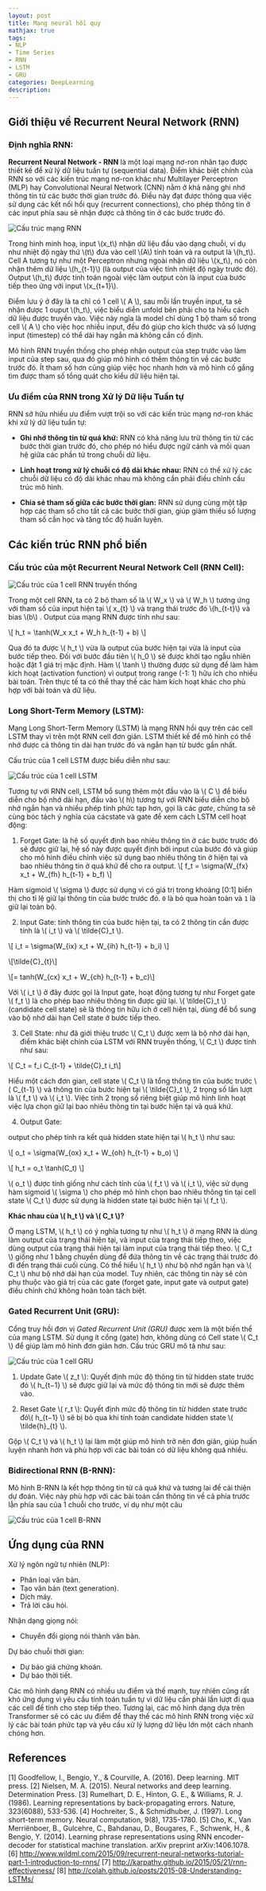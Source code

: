 ```yaml
---
layout: post
title: Mạng neural hồi quy
mathjax: true
tags:
- NLP
- Time Series
- RNN
- LSTM
- GRU
categories: DeepLearning
description: 
---
```


## Giới thiệu về Recurrent Neural Network (RNN)

### Định nghĩa RNN:

**Recurrent Neural Network - RNN** là một loại mạng nơ-ron nhân tạo được thiết kế để xử lý dữ liệu tuần tự (sequential data). Điểm khác biệt chính của RNN so với các kiến trúc mạng nơ-ron khác như Multilayer Perceptron (MLP) hay Convolutional Neural Network (CNN) nằm ở khả năng ghi nhớ thông tin từ các bước thời gian trước đó. Điều này đạt được thông qua việc sử dụng các kết nối hồi quy (recurrent connections), cho phép thông tin ở các input phía sau sẽ nhận được cả thông tin ở các bước trước đó.

![Cấu trúc mạng RNN](/MLDL/assets/img/rnn_1.png)

Trong hình minh hoạ, input \\(x_t\\) nhận dữ liệu đầu vào dạng chuỗi, ví dụ như nhiệt độ ngày thứ \\(t\\) đưa vào cell \\(A\\) tính toán và ra output là \\(h_t\\). Cell A tương tự như một Perceptron nhưng ngoài nhận dữ liệu \\(x_t\\), nó còn nhận thêm dữ liệu \\(h_{t-1}\\) (là output của việc tính nhiệt độ ngày trước đó). Output \\(h_t\\) được tính toán ngoài việc làm output còn là input của bước tiếp theo ứng với input \\(x_{t+1}\\).

Điểm lưu ý ở đây là ta chỉ có 1 cell \\( A \\), sau mỗi lần truyền input, ta sẽ nhận được 1 ouput \\(h_t\\), việc biểu diễn unfold bên phải cho ta hiểu cách dữ liệu được truyền vào. 
Việc này ngĩa là model chỉ dùng 1 bộ tham số trong cell \\( A \\) cho việc học nhiều input, đều đó giúp cho kích thước và số lượng input (timestep) có thể dài hay ngắn mà không cần cố định. 

Mô hình RNN truyền thống cho phép nhận output của step trước vào làm input của step sau, qua đó giúp mô hình có thêm thông tin về các bước trước đó. Ít tham số hơn cũng giúp việc học nhanh hơn và mô hình cố gắng tìm được tham số tổng quát cho kiểu dữ liệu hiện tại.

### Ưu điểm của RNN trong Xử lý Dữ liệu Tuần tự

RNN sở hữu nhiều ưu điểm vượt trội so với các kiến trúc mạng nơ-ron khác khi xử lý dữ liệu tuần tự:

- **Ghi nhớ thông tin từ quá khứ:** RNN có khả năng lưu trữ thông tin từ các bước thời gian trước đó, cho phép nó hiểu được ngữ cảnh và mối quan hệ giữa các phần tử trong chuỗi dữ liệu.

- **Linh hoạt trong xử lý chuỗi có độ dài khác nhau:** RNN có thể xử lý các chuỗi dữ liệu có độ dài khác nhau mà không cần phải điều chỉnh cấu trúc mô hình.

- **Chia sẻ tham số giữa các bước thời gian:** RNN sử dụng cùng một tập hợp các tham số cho tất cả các bước thời gian, giúp giảm thiểu số lượng tham số cần học và tăng tốc độ huấn luyện.

<!-- ## Huấn luyện RNN

### Backpropagation Through Time (BPTT):

Giải thích chi tiết về cách BPTT hoạt động để tính toán gradient của hàm mất mát trong RNN.
Thảo luận về các vấn đề gặp phải trong BPTT (ví dụ: vanishing gradient, exploding gradient).

### Các kỹ thuật huấn luyện nâng cao:

Gradient clipping (cắt gradient).
Truncated BPTT (BPTT rút gọn).
Teacher forcing (ép buộc giáo viên). -->

## Các kiến trúc RNN phổ biến

### Cấu trúc của một Recurrent Neural Network Cell (RNN Cell):

![Cấu trúc của 1 cell RNN truyền thống](/MLDL/assets/img/rnn_cell.png)

Trong một cell RNN, ta có 2 bộ tham số là \\( W_x \\) và \\( W_h \\) tương ứng với tham số của input hiện tại \\( x_{t} \\) và trạng thái trước đó  \\(h_{t-t}\\) và bias \\(b\\) . Output của mạng RNN được tính như sau:

\\[ h_t = \tanh(W_x x_t + W_h h_{t-1} + b) \\]

Qua đó ta được \\( h_t \\) vừa là output của bước hiện tại vừa là input của bước tiếp theo.
Đối với bước đầu tiên \\( h_0 \\) sẽ được khởi tạo ngẫu nhiên hoặc đặt 1 giá trị mặc định.
Hàm \\( \tanh \\) thường được sử dụng để làm hàm kích hoạt (activation function) vì output trong range (-1: 1) hữu ích cho nhiều bài toán. Trên thực tế ta có thể thay thế các hàm kích hoạt khác cho phù hợp với bài toán và dữ liệu.

### Long Short-Term Memory (LSTM):

Mạng Long Short-Term Memory (LSTM) là mạng RNN hồi quy trên các cell LSTM thay vì trên một RNN cell đơn giản.
LSTM thiết kế để mô hình có thể nhớ được cả thông tin dài hạn trước đó và ngắn hạn từ bước gần nhất.

Cấu trúc của 1 cell LSTM được biểu diễn như sau:

![Cấu trúc của 1 cell LSTM](/MLDL/assets/img/lstm.png)

Tương tự với RNN cell, LSTM bổ sung thêm một đầu vào là \\( C \\) để biểu diễn cho bộ nhớ dài hạn, đầu vào \\( h\\) tương tự với RNN biểu diễn cho bộ nhớ ngắn hạn và nhiều phép tính phức tạp hơn, gọi là các *gate*, chúng ta sẽ cùng bóc tách ý nghĩa của cácstate và gate để xem cách LSTM cell hoạt động:

1. Forget Gate: là hệ số quyết định bao nhiêu thông tin ở các bước trước đó sẽ được giữ lại, hệ số này được quyết định bởi input của bước đó và giúp cho mô hình điều chỉnh việc sử dụng bao nhiêu thông tin ở hiện tại và bao nhiêu thông tin ở quá khứ để cho ra output. 
\\[ f_t = \sigma(W_{fx} x_t + W_{fh} h_{t-1} + b_f) \\]

Hàm sigmoid \\( \sigma \\) được sử dụng vì có giá trị trong khoảng [0:1] biển thị cho tỉ lệ giữ lại thông tin của bước trước đó. `0` là bỏ qua hoàn toàn và `1` là giữ lại toàn bộ.

2. Input Gate: tính thông tin của bước hiện tại, ta có 2 thông tin cần được tính là \\( i_t \\) và \\( \tilde{C}_t \\). 

\\[ i_t = \sigma(W_{ix} x_t + W_{ih} h_{t-1} + b_i) \\]

\\[\tilde{C}_{t}\\]

\\[= tanh(W_{cx} x_t + W_{ch} h_{t-1} + b_c)\\] 

Với  \\( i_t \\) ở đây được gọi là Input gate, hoạt động tương tự như Forget gate \\( f_t \\) là cho phép bao nhiêu thông tin được giữ lại. \\( \tilde{C}_t \\) (candidate cell state) sẽ là thông tin hữu ích ở cell hiện tại, dùng để bổ sung vào bộ nhớ dài hạn Cell state ở bước tiếp theo.

3. Cell State: như đã giới thiệu trước \\( C_t \\) được xem là bộ nhớ dài hạn, điểm khác biệt chính của LSTM với RNN truyền thống, \\( C_t \\) được tính như sau:

\\[ C_t = f_i C_{t-1} + \tilde{C}_t i_t\\]

Hiểu một cách đơn gian, cell state \\( C_t \\) là tổng thông tin của bước trước \\( C_{t-1} \\) và thông tin của bước hiện tại \\( \tilde{C}_t \\), 2 trọng số lần lượt là \\( f_t \\) và \\( i_t \\). Việc tính 2 trọng số riêng biệt giúp mô hình linh hoạt việc lựa chọn giữ lại bao nhiêu thông tin tại bước hiện tại và quá khứ.

4. Output Gate:

output cho phép tính ra kết quả hidden state hiện tại \\( h_t \\) như sau:

\\[ o_t = \sigma(W_{ox} x_t + W_{oh} h_{t-1} + b_o) \\]

\\[ h_t = o_t \tanh(C_t) \\]

\\( o_t \\) được tính giống như cách tính của \\( f_t \\) và \\( i_t \\), việc sử dụng hàm  sigmoid \\( \sigma \\) cho phép mô hình chọn bao nhiêu thông tin tại cell state \\( C_t \\) được sử dụng là hidden state tại bước hiện tại \\( f_t \\). 


**Khác nhau của \\( h_t \\) và \\( C_t \\)?**

Ở mạng LSTM, \\( h_t \\) có ý nghĩa tương tự như \\( h_t \\) ở mạng RNN là dùng làm output của trạng thái hiện tại, và input của trạng thái tiếp theo, việc dùng output của trạng thái hiện tại làm input của trạng thái tiếp theo. \\( C_t \\) giống như 1 bằng chuyền dùng để đứa thông tin về các trạng thái trước đó đi đến trạng thái cuối cùng. Có thể hiểu \\( h_t \\) như bộ nhớ ngắn hạn và \\( C_t \\) như bộ nhớ dài hạn của model. Tuy nhiên, các thông tin này sẽ còn phụ thuộc vào giá trị của các gate (forget gate, input gate và output gate) điều chỉnh chứ không hoàn toàn tách biệt.


### Gated Recurrent Unit (GRU):

Cổng truy hồi đơn vị _Gated Recurrent Unit (GRU)_ được xem là một biến thể của mạng LSTM. Sử dụng ít cổng (gate) hơn, không dùng có Cell state \\( C_t \\) để giúp làm mô hình đơn giản hơn. Cấu trúc GRU mô tả như sau:

![Cấu trúc của 1 cell GRU](/MLDL/assets/img/gru.png)

1. Update Gate \\( z_t \\): Quyết định mức độ thông tin từ hidden state trước đó \\( h_{t−1} \\) sẽ được giữ lại và mức độ thông tin mới sẽ được thêm vào. 

2. Reset Gate \\( r_t \\): Quyết định mức độ thông tin từ hidden state trước đó\\( h_{t−1} \\) sẽ bị bỏ qua khi tính toán candidate hidden state \\( \tilde{h}_{t} \\).

Gộp \\( C_t \\)  và \\( h_t \\) lại làm một giúp mô hình trở nên đơn giản, giúp huấn luyện nhanh hơn và phù hợp với các bài toán có dữ liệu không quá nhiều.

### Bidirectional RNN (B-RNN):

Mô hình B-RNN là kết hợp thông tin từ cả quá khứ và tương lai để cải thiện dự đoán. Việc này phù hợp với các bài toán cần thông tin về cả phía trước lẫn phía sau của 1 chuỗi cho trước, ví dụ như một câu 

![Cấu trúc của 1 cell B-RNN ](/MLDL/assets/img/brnn.png)


## Ứng dụng của RNN

Xử lý ngôn ngữ tự nhiên (NLP):
- Phân loại văn bản.
- Tạo văn bản (text generation).
- Dịch máy.
- Trả lời câu hỏi.

Nhận dạng giọng nói:
- Chuyển đổi giọng nói thành văn bản.

Dự báo chuỗi thời gian:
- Dự báo giá chứng khoán.
- Dự báo thời tiết.

Các mô hình dạng RNN có nhiều ưu điểm và thế mạnh, tuy nhiên cũng rất khó ứng dụng vì yêu cầu tính toán tuần tự vì dữ liệu cần phải lần lượt đi qua các cell để tính cho step tiếp theo. Tương lai, các mô hình dạng dựa trên Transformer sẽ có các ưu điểm để thay thế các mô hình RNN trong việc xử lý các bài toán phức tạp và yêu cầu xử lý lượng dữ liệu lớn một cách nhanh chóng hơn.

## References

[1] Goodfellow, I., Bengio, Y., & Courville, A. (2016). Deep learning. MIT press.
[2] Nielsen, M. A. (2015). Neural networks and deep learning. Determination Press.
[3] Rumelhart, D. E., Hinton, G. E., & Williams, R. J. (1986). Learning representations by back-propagating errors. Nature, 323(6088), 533-536.
[4] Hochreiter, S., & Schmidhuber, J. (1997). Long short-term memory. Neural computation, 9(8), 1735-1780.
[5] Cho, K., Van Merriënboer, B., Gulcehre, C., Bahdanau, D., Bougares, F., Schwenk, H., & Bengio, Y. (2014). Learning phrase representations using RNN encoder-decoder for statistical machine translation. arXiv preprint arXiv:1406.1078.
[6] http://www.wildml.com/2015/09/recurrent-neural-networks-tutorial-part-1-introduction-to-rnns/
[7] http://karpathy.github.io/2015/05/21/rnn-effectiveness/
[8] http://colah.github.io/posts/2015-08-Understanding-LSTMs/